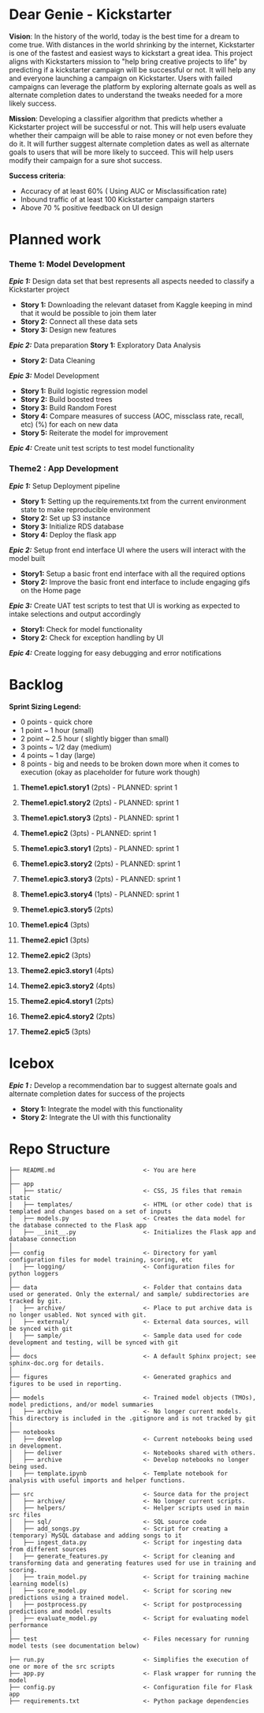 # Dear Genie - Kickstarter

**Vision**: In the history of the world, today is the best time for a dream to come true. With distances in the world shrinking by the internet, Kickstarter is one of the fastest and easiest ways to kickstart a great idea. This project aligns with Kickstarters mission to "help bring creative projects to life" by predicting if a kickstarter campaign will be successful or not. It will help any and everyone launching a campaign on Kickstarter. Users with failed campaigns can leverage the platform by exploring alternate goals as well as alternate completion dates to understand the tweaks needed for a more likely success. 

**Mission**:  Developing a classifier algorithm that predicts whether a Kickstarter project will be successful or not. This will help users evaluate whether their campaign will be able to raise money or not even before they do it. It will further suggest alternate completion dates as well as alternate goals to users that will be more likely to succeed. This will help users modify their campaign for a sure shot success.

**Success criteria**:  
- Accuracy of at least 60% ( Using AUC or Misclassification rate) 
- Inbound traffic of at least 100 Kickstarter campaign starters
- Above 70 % positive feedback on UI design

# Planned work 

### Theme 1: Model Development

***Epic 1:*** Design data set that best represents  all aspects needed to classify a Kickstarter project
-  **Story 1:** Downloading the relevant dataset from Kaggle keeping in mind that it would be possible to join them later 
- **Story 2:** Connect all these data sets
- **Story 3:** Design new features

***Epic 2:*** Data preparation 
  **Story 1:** Exploratory Data Analysis

- **Story 2:** Data Cleaning 

***Epic 3:*** Model Development

- **Story 1:** Build logistic regression model
- **Story 2:** Build boosted trees
- **Story 3:** Build Random Forest
- **Story 4:** Compare measures of success (AOC, missclass rate, recall, etc) (%) for each on new data 
- **Story 5:** Reiterate the model for improvement

***Epic 4:*** Create unit test scripts to test model functionality 

### Theme2 : App Development 
***Epic 1:*** Setup Deployment pipeline
- **Story 1:** Setting up the requirements.txt from the current environment state to make reproducible environment
- **Story 2:**  Set up S3 instance 
- **Story 3:**  Initialize RDS database
- **Story 4:**  Deploy the flask app

***Epic 2:*** Setup front end interface UI where the users will interact with the model built
- **Story1:**  Setup a basic front end interface with all the required options
- **Story 2:**  Improve the basic front end interface to include engaging gifs on the Home page

***Epic 3:*** Create UAT test scripts to test that UI is working as expected to intake selections and output accordingly
- **Story1:**  Check for model functionality 
- **Story 2:** Check for exception handling by UI 

***Epic 4:***  Create logging for easy debugging and error notifications







# Backlog 
**Sprint Sizing Legend:**

-   0 points - quick chore
-   1 point ~ 1 hour (small)
-   2 point ~ 2.5 hour ( slightly bigger than small) 
-   3 points ~ 1/2 day (medium)
-   4 points ~ 1 day (large)
-   8 points - big and needs to be broken down more when it comes to execution (okay as placeholder for future work though)
    
1.  **Theme1.epic1.story1**  (2pts) - PLANNED: sprint 1
    
2.  **Theme1.epic1.story2**  (2pts) - PLANNED: sprint 1
    
3.  **Theme1.epic1.story3**  (2pts) - PLANNED: sprint 1
    
4.  **Theme1.epic2**  (3pts) - PLANNED: sprint 1
    
5.  **Theme1.epic3.story1**  (2pts) - PLANNED: sprint 1
    
6.  **Theme1.epic3.story2**  (2pts) - PLANNED: sprint 1
    
7.  **Theme1.epic3.story3**  (2pts) - PLANNED: sprint 1
    
8.  **Theme1.epic3.story4**  (1pts) - PLANNED: sprint 1
    
9.  **Theme1.epic3.story5**  (2pts) 
    
10.  **Theme1.epic4**  (3pts)
    
11.  **Theme2.epic1**  (3pts)
    
12.  **Theme2.epic2**  (3pts)
    
13.  **Theme2.epic3.story1**  (4pts)
    
14.  **Theme2.epic3.story2**  (4pts)
    
15.  **Theme2.epic4.story1**  (2pts)
    
16.  **Theme2.epic4.story2**  (2pts)
    
17.  **Theme2.epic5**  (3pts)

# Icebox 

***Epic 1 :*** Develop a recommendation bar to suggest alternate goals and alternate completion dates for success of the projects 
- **Story 1:** Integrate the model with this functionality 
- **Story 2:** Integrate the UI with this functionality 



# Repo Structure

```
├── README.md                         <- You are here
│
├── app
│   ├── static/                       <- CSS, JS files that remain static 
│   ├── templates/                    <- HTML (or other code) that is templated and changes based on a set of inputs
│   ├── models.py                     <- Creates the data model for the database connected to the Flask app 
│   ├── __init__.py                   <- Initializes the Flask app and database connection
│
├── config                            <- Directory for yaml configuration files for model training, scoring, etc
│   ├── logging/                      <- Configuration files for python loggers
│
├── data                              <- Folder that contains data used or generated. Only the external/ and sample/ subdirectories are tracked by git. 
│   ├── archive/                      <- Place to put archive data is no longer usabled. Not synced with git. 
│   ├── external/                     <- External data sources, will be synced with git
│   ├── sample/                       <- Sample data used for code development and testing, will be synced with git
│
├── docs                              <- A default Sphinx project; see sphinx-doc.org for details.
│
├── figures                           <- Generated graphics and figures to be used in reporting.
│
├── models                            <- Trained model objects (TMOs), model predictions, and/or model summaries
│   ├── archive                       <- No longer current models. This directory is included in the .gitignore and is not tracked by git
│
├── notebooks
│   ├── develop                       <- Current notebooks being used in development.
│   ├── deliver                       <- Notebooks shared with others. 
│   ├── archive                       <- Develop notebooks no longer being used.
│   ├── template.ipynb                <- Template notebook for analysis with useful imports and helper functions. 
│
├── src                               <- Source data for the project 
│   ├── archive/                      <- No longer current scripts.
│   ├── helpers/                      <- Helper scripts used in main src files 
│   ├── sql/                          <- SQL source code
│   ├── add_songs.py                  <- Script for creating a (temporary) MySQL database and adding songs to it 
│   ├── ingest_data.py                <- Script for ingesting data from different sources 
│   ├── generate_features.py          <- Script for cleaning and transforming data and generating features used for use in training and scoring.
│   ├── train_model.py                <- Script for training machine learning model(s)
│   ├── score_model.py                <- Script for scoring new predictions using a trained model.
│   ├── postprocess.py                <- Script for postprocessing predictions and model results
│   ├── evaluate_model.py             <- Script for evaluating model performance 
│
├── test                              <- Files necessary for running model tests (see documentation below) 

├── run.py                            <- Simplifies the execution of one or more of the src scripts 
├── app.py                            <- Flask wrapper for running the model 
├── config.py                         <- Configuration file for Flask app
├── requirements.txt                  <- Python package dependencies 
```

